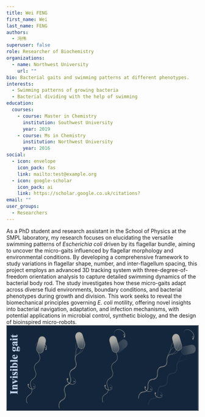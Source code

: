 ```yaml
---
title: Wei FENG
first_name: Wei
last_name: FENG
authors:
  - 冯伟
superuser: false
role: Researcher of Biochemistry
organizations:
  - name: Northwest University
    url: ""
bio: Bacterial gaits and swimming patterns at different phenotypes.
interests:
  - Swimming patterns of growing bacteria
  - Bacterial dividing with the help of swimming
education:
  courses:
    - course: Master in Chemistry
      institution: Southwest University
      year: 2019
    - course: Ms in Chemistry
      institution: Northwest University
      year: 2016
social:
  - icon: envelope
    icon_pack: fas
    link: mailto:test@example.org
  - icon: google-scholar
    icon_pack: ai
    link: https://scholar.google.co.uk/citations?
email: ""
user_groups:
  - Researchers
---
```


As a PhD student and research assistant in the School of Physics at the SMPL laboratory, my research focuses on elucidating the versatile swimming patterns of _Escherichia coli_ driven by its flagellar bundle, aiming to uncover the micro-gaits influenced by flagellar morphology and environmental conditions. By developing a comprehensive framework to study variations in flagellar shape, number, and inter-flagellum spacing, this project employs an advanced 3D tracking system with three-degree-of-freedom orientation analysis to capture detailed swimming dynamics of the bacterial body rod. The study investigates how these micro-gaits adapt across diverse fluid environments, boundary conditions, and bacterial phenotypes during growth and division. This work seeks to reveal the biomechanical principles governing _E. coli_ motility, offering novel insights into bacterial navigation, adaptation, and infection mechanisms, with potential applications in microbial control, synthetic biology, and the design of bioinspired micro-robots.
![Swimming Gaits](BacteriaGaits.png)
